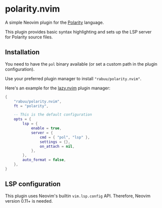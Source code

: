 # polarity.nvim
A simple Neovim plugin for the [Polarity](https://github.com/polarity-lang/polarity) language.

This plugin provides basic syntax highlighting and sets up the LSP server for Polarity source files.

## Installation
You need to have the `pol` binary available (or set a custom path in the plugin configuration).

Use your preferred plugin manager to install `"rabuu/polarity.nvim"`.

Here's an example for the [lazy.nvim](https://github.com/folke/lazy.nvim) plugin manager:
```lua
{
    "rabuu/polarity.nvim",
    ft = "polarity",

    -- This is the default configuration
    opts = {
        lsp = {
            enable = true,
            server = {
                cmd = { "pol", "lsp" },
                settings = {},
                on_attach = nil,
            },
        },
        auto_format = false,
    },
}
```

## LSP configuration
This plugin uses Neovim's builtin `vim.lsp.config` API. Therefore, Neovim version 0.11+ is needed.
